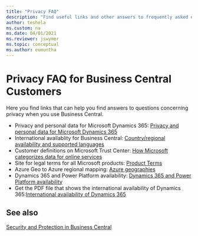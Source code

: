 ```yaml
---
title: "Privacy FAQ"
description: "Find useful links and other answers to frequently asked questions about Dynamics 365 Business Central."
author: teshela
ms.custom: na
ms.date: 04/01/2021
ms.reviewer: jswymer
ms.topic: conceptual
ms.author: eumuntha
---
```


# Privacy FAQ for Business Central Customers 

Here you find links that can help you find answers to questions concerning privacy when you use Business Central.

<!--Please check this link for matters relating to customer content(https://microsoft.sharepoint.com/teams/CAI-Privacy/SitePages/C+AI-Data-Sharing-Process.aspx)-->
- Privacy and personal data for Microsoft Dynamics 365: [Privacy and personal data for Microsoft Dynamics 365](/dynamics365/get-started/privacy/)
- International availablity for Business Central: [Country/regional availability and supported languages](../compliance/apptest-countries-and-translations.md)  
- Customer definitions on Microsoft Trust Center: [How Microsoft categorizes data for online services](https://www.microsoft.com/trust-center/privacy/customer-data-definitions)
- Site for legal terms for all Microsoft products: [Product Terms](https://www.microsoft.com/licensing/terms/)
- Azure Geo to Azure regional mapping: [Azure geographies](https://azure.microsoft.com/global-infrastructure/geographies/)
- Dynamics 365 and Power Platform availability: [Dynamics 365 and Power Platform availability](https://dynamics.microsoft.com/geographic-availability/)
- Get the PDF file that shows the international availability of Dynamics 365:[International availability of Dynamics 365](/dynamics365/get-started/availability)

## See also

[Security and Protection in Business Central](security-and-protection.md)
